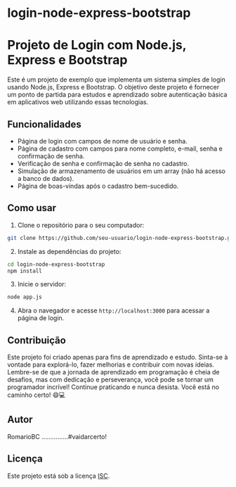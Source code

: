 # login-node-express-bootstrap

# Projeto de Login com Node.js, Express e Bootstrap

Este é um projeto de exemplo que implementa um sistema simples de login usando Node.js, Express e Bootstrap. 
O objetivo deste projeto é fornecer um ponto de partida para estudos e aprendizado sobre autenticação básica 
em aplicativos web utilizando essas tecnologias.

## Funcionalidades

- Página de login com campos de nome de usuário e senha.
- Página de cadastro com campos para nome completo, e-mail, senha e confirmação de senha.
- Verificação de senha e confirmação de senha no cadastro.
- Simulação de armazenamento de usuários em um array (não há acesso a banco de dados).
- Página de boas-vindas após o cadastro bem-sucedido.

## Como usar

1. Clone o repositório para o seu computador:

```bash
git clone https://github.com/seu-usuario/login-node-express-bootstrap.git
```

2. Instale as dependências do projeto:

```bash
cd login-node-express-bootstrap
npm install
```

3. Inicie o servidor:

```bash
node app.js
```

4. Abra o navegador e acesse `http://localhost:3000` para acessar a página de login.

## Contribuição

Este projeto foi criado apenas para fins de aprendizado e estudo. 
Sinta-se à vontade para explorá-lo, fazer melhorias e contribuir com novas ideias. 
Lembre-se de que a jornada de aprendizado em programação é cheia de desafios, mas com dedicação e perseverança, 
você pode se tornar um programador incrível! Continue praticando e nunca desista. Você está no caminho certo! 😄💻

## Autor

RomarioBC ...............#vaidarcerto!

## Licença

Este projeto está sob a licença [ISC](LICENSE).
